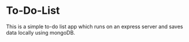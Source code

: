 # To-Do-List
This is a simple to-do list app which runs on an express server and saves data locally using mongoDB.
